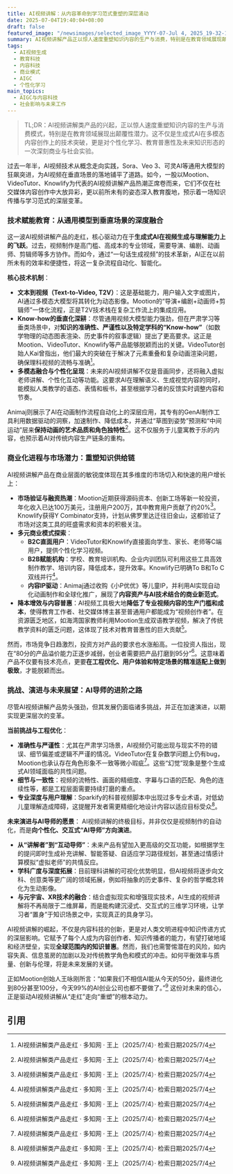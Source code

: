 ```yaml
---
title: AI视频讲解：从内容革命到学习范式重塑的深层涌动
date: 2025-07-04T19:40:04+08:00
draft: false
featured_image: "/newsimages/selected_image_YYYY-07-Jul 4, 2025_19-32-12-772.jpg"
summary: AI视频讲解产品正以惊人速度重塑知识内容的生产与消费，特别是在教育领域展现颠覆性潜力。它们通过自动化视频生成大幅降低内容创作门槛，并向个性化、交互式AI导师方向演进，实现学习普惠性。尽管面临准确性和一致性挑战，但资本正加速布局，驱动产品向极致工程优化和垂直场景深度融合迈进，预示着知识供给链与学习范式的深层变革。
tags: 
  - AI视频生成
  - 教育科技
  - 内容科技
  - 商业模式
  - AIGC
  - 个性化学习
main_topics: 
  - AIGC与内容科技
  - 社会影响与未来工作
---
```


> TL;DR：AI视频讲解类产品的兴起，正以惊人速度重塑知识内容的生产与消费模式，特别是在教育领域展现出颠覆性潜力。这不仅是生成式AI在多模态内容创作上的技术突破，更是对个性化学习、教育普惠性及未来知识形态的一次深刻商业与社会实验。

过去一年半，AI视频技术从概念走向实践，Sora、Veo 3、可灵AI等通用大模型的狂飙突进，为AI视频在垂直场景的落地铺平了道路。如今，一股以Mootion、VideoTutor、Knowlify为代表的AI视频讲解产品热潮正席卷而来，它们不仅在社交媒体内容创作中大放异彩，更以前所未有的姿态深入教育腹地，预示着一场知识传播与学习范式的深层变革。

### 技术赋能教育：从通用模型到垂直场景的深度融合

这一波AI视频讲解产品的走红，核心驱动力在于**生成式AI在视频生成与理解能力上的飞跃**。过去，视频制作是高门槛、高成本的专业领域，需要导演、编剧、动画师、剪辑师等多方协作。而如今，通过“一句话生成视频”的技术革新，AI正在以前所未有的效率和便捷性，将这一复杂流程自动化、智能化。

**核心技术机制**：
*   **文本到视频（Text-to-Video, T2V）**：这是基础能力，用户输入文字或图片，AI通过多模态大模型将其转化为动态影像。Mootion的“导演+编剧+动画师+剪辑师”一体化流程，正是T2V技术栈在复杂工作流上的集成应用。
*   **Know-how的垂直化深耕**：尽管通用视频大模型能力强劲，但在严肃学习等垂类场景中，对**知识的准确性、严谨性以及特定学科的“Know-how”**（如数学物理的动态图表渲染、历史事件的叙事逻辑）提出了更高要求。这正是Mootion、VideoTutor、Knowlify等产品能够脱颖而出的关键。VideoTutor创始人Kai曾指出，他们最大的突破在于解决了元素重叠和复杂动画渲染问题，确保理科视频的流畅与准确[^1]。
*   **多模态融合与个性化呈现**：未来的AI视频讲解不仅是音画同步，还将融入虚拟老师讲解、个性化互动等功能。这要求AI在理解语义、生成视觉内容的同时，能模拟人类教学的语态、表情和板书，甚至根据学习者的反馈实时调整内容和节奏。

Animaj则展示了AI在动画制作流程自动化上的深层应用，其专有的GenAI制作工具利用数据驱动的洞察，加速制作、降低成本，并通过“草图到姿势”预测和“中间运动”层来**保持动画的艺术品质和角色独特性**[^1]。这不仅服务于儿童寓教于乐的内容，也预示着AI对传统内容生产链条的重构。

### 商业化进程与市场潜力：重塑知识供给链

AI视频讲解产品在商业层面的敏锐度体现在其多维度的市场切入和快速的用户增长上：

*   **市场验证与融资热潮**：Mootion近期获得源码资本、创新工场等新一轮投资，年化收入已达100万美元，注册用户200万，其中教育用户贡献了约20%[^1]。Knowlify获得Y Combinator支持，计划从佛罗里达迁往旧金山，这都验证了市场对这类工具的旺盛需求和资本的积极关注。
*   **多元商业模式探索**：
    *   **B2C直面用户**：VideoTutor和Knowlify直接面向学生、家长、老师等C端用户，提供个性化学习视频。
    *   **B2B赋能机构**：学校、教育培训机构、企业内训团队可利用这些工具高效制作教学、培训内容，降低成本，提升效率。Knowlify已明确To B和To C双线并行[^1]。
    *   **内容IP驱动**：Animaj通过收购《小P优优》等儿童IP，并利用AI实现自动化动画制作和全球化推广，展现了**内容资产与AI技术结合的商业新范式**。
*   **降本增效与内容普惠**：AI视频工具极大地**降低了专业视频内容的生产门槛和成本**，使得教育工作者、社交媒体博主甚至普通用户都能成为“视频创作者”。在资源匮乏地区，如海湾国家教师利用Mootion生成双语教学视频，解决了传统教学资料的匮乏问题，这体现了技术对教育普惠性的巨大贡献[^1]。

然而，市场竞争日趋激烈，投资方对产品的要求也水涨船高。一位投资人指出，现在“80分的产品溢价能力正逐步减弱，创业者需要把产品打磨到95分”[^1]。这意味着产品不仅要有技术亮点，更要**在工程优化、用户体验和特定场景的精准适配上做到极致**，才能脱颖而出。

### 挑战、演进与未来展望：AI导师的进阶之路

尽管AI视频讲解产品势头强劲，但其发展仍面临诸多挑战，并正在加速演进，以期实现更深层次的变革。

**当前挑战与工程优化**：
*   **准确性与严谨性**：尤其在严肃学习场景，AI视频仍可能出现与现实不符的错误、细节偏差或逻辑不严谨的情况。VideoTutor在复杂数学问题上仍有bug，Mootion也承认存在角色形象不一致等微小瑕疵[^1]。这些“幻觉”现象是整个生成式AI领域面临的共性问题。
*   **细节与一致性**：视频的流畅性、画面的精细度、字幕与口语的匹配、角色的连续性等，都是工程层面需要持续打磨的重点。
*   **专业深度与用户理解**：Sparkify的科普视频脚本中出现过多专业术语，对低幼儿童理解造成障碍，这提醒开发者需更精细化地设计内容以适应目标受众[^1]。

**未来演进与AI导师的愿景**：
AI视频讲解的终极目标，并非仅仅是视频制作的自动化，而是**向个性化、交互式“AI导师”方向演进**。
*   **从“讲解者”到“互动导师”**：未来产品有望加入更高级的交互功能，如根据学生的提问即时生成补充讲解、智能答疑、自适应学习路径规划，甚至通过情感计算模拟“虚拟老师”的共情反应。
*   **学科广度与深度拓展**：目前理科讲解的可视化优势明显，但AI视频将逐步向文科、创意类等更广阔的领域拓展，例如将抽象的历史事件、复杂的哲学概念转化为生动影像。
*   **与元宇宙、XR技术的融合**：结合虚拟现实和增强现实技术，AI生成的视频讲解将不再局限于二维屏幕，而是能构建沉浸式、交互式的三维学习环境，让学习者“置身”于知识场景之中，实现真正的具身学习。

AI视频讲解的崛起，不仅是内容科技的创新，更是对人类文明进程中知识传递方式的深层影响。它赋予了每个人成为内容创作者、知识传播者的能力，有望打破地域和经济壁垒，实现**全球范围内的知识普惠**。然而，我们也需警惕潜在的风险，如内容失真、信息茧房的加剧以及对传统教学角色和模式的冲击。如何平衡效率与质量、创新与伦理，将是未来发展的关键。

正如Mootion创始人王咏刚所言：“如果我们不相信AI能从今天的50分，最终进化到80分甚至100分，今天99%的AI创业公司也都不要做了。”[^1] 这份对未来的信心，正是驱动AI视频讲解从“走红”走向“重塑”的根本动力。

## 引用
[^1]: AI视频讲解类产品走红 · 多知网 · 王上（2025/7/4）· 检索日期2025/7/4
